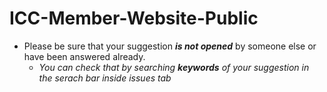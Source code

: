 # ICC-Member-Website-Public

- Please be sure that your suggestion ***is not opened*** by someone else or have been answered already.
  - *You can check that by searching ***keywords*** of your suggestion in the serach bar inside issues tab*
